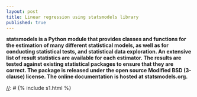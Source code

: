 ```yaml
---
layout: post
title: Linear regression using statsmodels library
published: true
---
```


**statsmodels is a Python module that provides classes and functions for the estimation of many different statistical models, as well as for conducting statistical tests, and statistical data exploration. An extensive list of result statistics are available for each estimator. The results are tested against existing statistical packages to ensure that they are correct. The package is released under the open source Modified BSD (3-clause) license. The online documentation is hosted at statsmodels.org.**




[//]: # {% include s1.html %}

[//]: # 